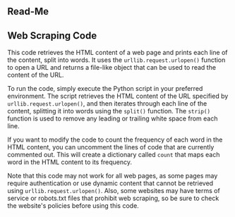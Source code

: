 ## Read-Me


## Web Scraping Code

This code retrieves the HTML content of a web page and prints each line of the content, split into words. It uses the `urllib.request.urlopen()` function to open a URL and returns a file-like object that can be used to read the content of the URL.

To run the code, simply execute the Python script in your preferred environment. The script retrieves the HTML content of the URL specified by `urllib.request.urlopen()`, and then iterates through each line of the content, splitting it into words using the `split()` function. The `strip()` function is used to remove any leading or trailing white space from each line.

If you want to modify the code to count the frequency of each word in the HTML content, you can uncomment the lines of code that are currently commented out. This will create a dictionary called `count` that maps each word in the HTML content to its frequency.

Note that this code may not work for all web pages, as some pages may require authentication or use dynamic content that cannot be retrieved using `urllib.request.urlopen()`. Also, some websites may have terms of service or robots.txt files that prohibit web scraping, so be sure to check the website's policies before using this code.
